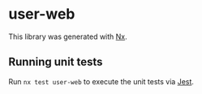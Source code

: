# user-web

This library was generated with [Nx](https://nx.dev).

## Running unit tests

Run `nx test user-web` to execute the unit tests via [Jest](https://jestjs.io).
